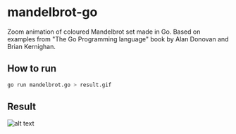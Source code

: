 # mandelbrot-go
Zoom animation of coloured Mandelbrot set made in Go. Based on examples from "The Go Programming language" book by Alan Donovan and Brian Kernighan.

## How to run
```bash
go run mandelbrot.go > result.gif
```

## Result
![alt text](https://github.com/Drymonade/mandelbrot-go/blob/main/result.gif)
